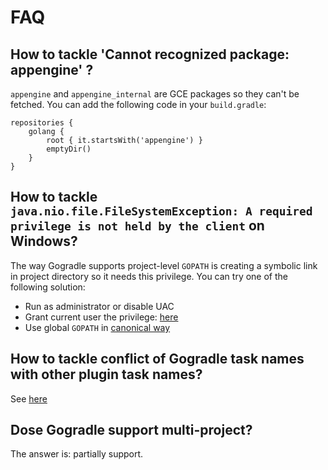 # FAQ

## How to tackle 'Cannot recognized package: appengine' ?

`appengine` and `appengine_internal` are GCE packages so they can't be fetched. You can add the following code in your `build.gradle`:

```
repositories {
    golang {
        root { it.startsWith('appengine') }
        emptyDir()
    }
}
```

## How to tackle `java.nio.file.FileSystemException: A required privilege is not held by the client` on Windows?

The way Gogradle supports project-level `GOPATH` is creating a symbolic link in project directory so it needs this privilege. You can try one of the following solution:
 
- Run as administrator or disable UAC
- Grant current user the privilege: [here](https://stackoverflow.com/questions/23217460/how-to-create-soft-symbolic-link-using-java-nio-files)
- Use global `GOPATH` in [canonical way](https://golang.org/doc/code.html#Workspaces)


## How to tackle conflict of Gogradle task names with other plugin task names?

See [here](https://github.com/gogradle/gogradle/blob/master/docs/tasks.md#task-name-conflict)

## Dose Gogradle support multi-project?

The answer is: partially support.